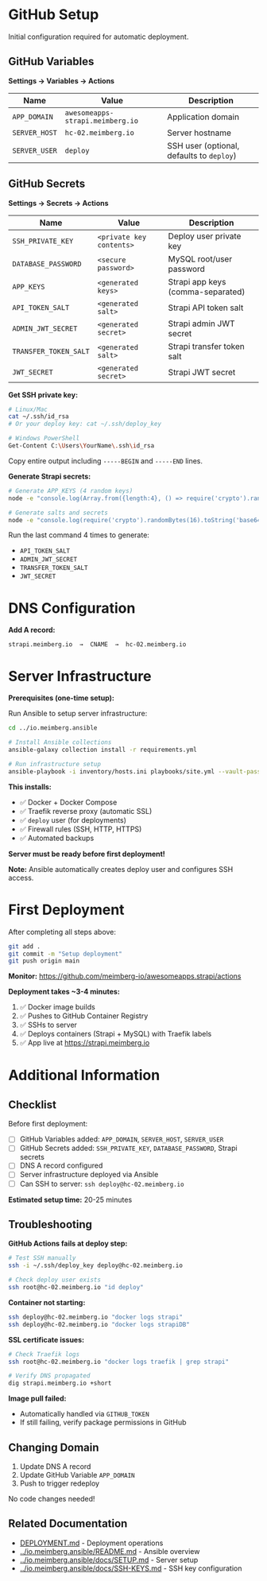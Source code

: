 # GitHub Setup

Initial configuration required for automatic deployment.

## GitHub Variables

**Settings → Variables → Actions**

| Name | Value | Description |
|------|-------|-------------|
| `APP_DOMAIN` | `awesomeapps-strapi.meimberg.io` | Application domain |
| `SERVER_HOST` | `hc-02.meimberg.io` | Server hostname |
| `SERVER_USER` | `deploy` | SSH user (optional, defaults to `deploy`) |

## GitHub Secrets

**Settings → Secrets → Actions**

| Name | Value | Description |
|------|-------|-------------|
| `SSH_PRIVATE_KEY` | `<private key contents>` | Deploy user private key |
| `DATABASE_PASSWORD` | `<secure password>` | MySQL root/user password |
| `APP_KEYS` | `<generated keys>` | Strapi app keys (comma-separated) |
| `API_TOKEN_SALT` | `<generated salt>` | Strapi API token salt |
| `ADMIN_JWT_SECRET` | `<generated secret>` | Strapi admin JWT secret |
| `TRANSFER_TOKEN_SALT` | `<generated salt>` | Strapi transfer token salt |
| `JWT_SECRET` | `<generated secret>` | Strapi JWT secret |

**Get SSH private key:**
```bash
# Linux/Mac
cat ~/.ssh/id_rsa
# Or your deploy key: cat ~/.ssh/deploy_key

# Windows PowerShell
Get-Content C:\Users\YourName\.ssh\id_rsa
```

Copy entire output including `-----BEGIN` and `-----END` lines.

**Generate Strapi secrets:**
```bash
# Generate APP_KEYS (4 random keys)
node -e "console.log(Array.from({length:4}, () => require('crypto').randomBytes(16).toString('base64')).join(','))"

# Generate salts and secrets
node -e "console.log(require('crypto').randomBytes(16).toString('base64'))"
```

Run the last command 4 times to generate:
- `API_TOKEN_SALT`
- `ADMIN_JWT_SECRET`
- `TRANSFER_TOKEN_SALT`
- `JWT_SECRET`



# DNS Configuration

**Add A record:**
```
strapi.meimberg.io  →  CNAME  →  hc-02.meimberg.io
```

# Server Infrastructure

**Prerequisites (one-time setup):**

Run Ansible to setup server infrastructure:

```bash
cd ../io.meimberg.ansible

# Install Ansible collections
ansible-galaxy collection install -r requirements.yml

# Run infrastructure setup
ansible-playbook -i inventory/hosts.ini playbooks/site.yml --vault-password-file vault_pass
```

**This installs:**
- ✅ Docker + Docker Compose
- ✅ Traefik reverse proxy (automatic SSL)
- ✅ `deploy` user (for deployments)
- ✅ Firewall rules (SSH, HTTP, HTTPS)
- ✅ Automated backups

**Server must be ready before first deployment!**

**Note:** Ansible automatically creates deploy user and configures SSH access.



# First Deployment

After completing all steps above:

```bash
git add .
git commit -m "Setup deployment"
git push origin main
```

**Monitor:** https://github.com/meimberg-io/awesomeapps.strapi/actions

**Deployment takes ~3-4 minutes:**
1. ✅ Docker image builds
2. ✅ Pushes to GitHub Container Registry
3. ✅ SSHs to server
4. ✅ Deploys containers (Strapi + MySQL) with Traefik labels
5. ✅ App live at https://strapi.meimberg.io

# Additional Information

## Checklist

Before first deployment:

- [ ] GitHub Variables added: `APP_DOMAIN`, `SERVER_HOST`, `SERVER_USER`
- [ ] GitHub Secrets added: `SSH_PRIVATE_KEY`, `DATABASE_PASSWORD`, Strapi secrets
- [ ] DNS A record configured
- [ ] Server infrastructure deployed via Ansible
- [ ] Can SSH to server: `ssh deploy@hc-02.meimberg.io`

**Estimated setup time:** 20-25 minutes


## Troubleshooting

**GitHub Actions fails at deploy step:**
```bash
# Test SSH manually
ssh -i ~/.ssh/deploy_key deploy@hc-02.meimberg.io

# Check deploy user exists
ssh root@hc-02.meimberg.io "id deploy"
```

**Container not starting:**
```bash
ssh deploy@hc-02.meimberg.io "docker logs strapi"
ssh deploy@hc-02.meimberg.io "docker logs strapiDB"
```

**SSL certificate issues:**
```bash
# Check Traefik logs
ssh root@hc-02.meimberg.io "docker logs traefik | grep strapi"

# Verify DNS propagated
dig strapi.meimberg.io +short
```

**Image pull failed:**
- Automatically handled via `GITHUB_TOKEN`
- If still failing, verify package permissions in GitHub



## Changing Domain

1. Update DNS A record
2. Update GitHub Variable `APP_DOMAIN`
3. Push to trigger redeploy

No code changes needed!



## Related Documentation

- [DEPLOYMENT.md](DEPLOYMENT.md) - Deployment operations
- [../io.meimberg.ansible/README.md](../io.meimberg.ansible/README.md) - Ansible overview
- [../io.meimberg.ansible/docs/SETUP.md](../io.meimberg.ansible/docs/SETUP.md) - Server setup
- [../io.meimberg.ansible/docs/SSH-KEYS.md](../io.meimberg.ansible/docs/SSH-KEYS.md) - SSH key configuration

